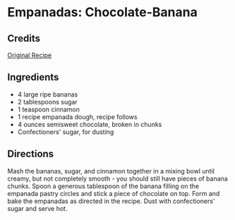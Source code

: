 # Empanadas: Chocolate-Banana 

<!-- BEGIN content -->

## Credits

[Original Recipe](http://www.foodtv.com/food/recipes/recipe/0,1977,FOOD_9936_22454,00.html "http://www.foodtv.com/food/recipes/recipe/0,1977,FOOD 9936 22454,00.html")

## Ingredients

- 4 large ripe bananas 
- 2 tablespoons sugar 
- 1 teaspoon cinnamon 
- 1 recipe empanada dough, recipe follows 
- 4 ounces semisweet chocolate, broken in chunks 
- Confectioners' sugar, for dusting

## Directions

Mash the bananas, sugar, and cinnamon together in a mixing bowl until creamy, but not completely smooth - you should still have pieces of banana chunks. Spoon a generous tablespoon of the banana filling on the empanada pastry circles and stick a piece of chocolate on top. Form and bake the empanadas as directed in the recipe. Dust with confectioners' sugar and serve hot.

<!-- Saved in parser cache with key mudabon_recipe:pcache:idhash:1463-0!1!0!0!!en!2 and timestamp 20071117190741 --><!-- END content -->

